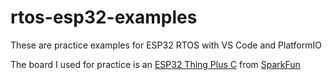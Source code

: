 # rtos-esp32-examples

These are practice examples for ESP32 RTOS with VS Code and PlatformIO

The board I used for practice is an [ESP32 Thing Plus C](https://www.sparkfun.com/products/18018) from [SparkFun](https://www.sparkfun.com/)
